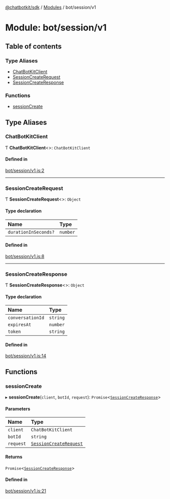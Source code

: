 [@chatbotkit/sdk](../README.md) / [Modules](../modules.md) / bot/session/v1

# Module: bot/session/v1

## Table of contents

### Type Aliases

- [ChatBotKitClient](bot_session_v1.md#chatbotkitclient)
- [SessionCreateRequest](bot_session_v1.md#sessioncreaterequest)
- [SessionCreateResponse](bot_session_v1.md#sessioncreateresponse)

### Functions

- [sessionCreate](bot_session_v1.md#sessioncreate)

## Type Aliases

### ChatBotKitClient

Ƭ **ChatBotKitClient**<\>: `ChatBotKitClient`

#### Defined in

[bot/session/v1.js:2](https://github.com/chatbotkit/node-sdk/blob/757deec/packages/sdk/src/bot/session/v1.js#L2)

___

### SessionCreateRequest

Ƭ **SessionCreateRequest**<\>: `Object`

#### Type declaration

| Name | Type |
| :------ | :------ |
| `durationInSeconds?` | `number` |

#### Defined in

[bot/session/v1.js:8](https://github.com/chatbotkit/node-sdk/blob/757deec/packages/sdk/src/bot/session/v1.js#L8)

___

### SessionCreateResponse

Ƭ **SessionCreateResponse**<\>: `Object`

#### Type declaration

| Name | Type |
| :------ | :------ |
| `conversationId` | `string` |
| `expiresAt` | `number` |
| `token` | `string` |

#### Defined in

[bot/session/v1.js:14](https://github.com/chatbotkit/node-sdk/blob/757deec/packages/sdk/src/bot/session/v1.js#L14)

## Functions

### sessionCreate

▸ **sessionCreate**(`client`, `botId`, `request`): `Promise`<[`SessionCreateResponse`](bot_session_v1.md#sessioncreateresponse)\>

#### Parameters

| Name | Type |
| :------ | :------ |
| `client` | `ChatBotKitClient` |
| `botId` | `string` |
| `request` | [`SessionCreateRequest`](bot_session_v1.md#sessioncreaterequest) |

#### Returns

`Promise`<[`SessionCreateResponse`](bot_session_v1.md#sessioncreateresponse)\>

#### Defined in

[bot/session/v1.js:21](https://github.com/chatbotkit/node-sdk/blob/757deec/packages/sdk/src/bot/session/v1.js#L21)
